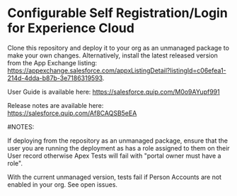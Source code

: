 # Configurable Self Registration/Login for Experience Cloud

Clone this repository and deploy it to your org as an unmanaged package to make your own changes. Alternatively, install the latest released version from the App Exchange listing: https://appexchange.salesforce.com/appxListingDetail?listingId=c06efea1-214d-4dda-b87b-3e7186319593.

User Guide is available here: https://salesforce.quip.com/M0o9AYupf991

Release notes are available here: https://salesforce.quip.com/Af8CAQSB5eEA

#NOTES:

If deploying from the repository as an unmanaged package, ensure that the user you are running the deployment as has a role assigned to them on their User record otherwise Apex Tests will fail with "portal owner must have a role".

With the current unmanaged version, tests fail if Person Accounts are not enabled in your org. See open issues.
